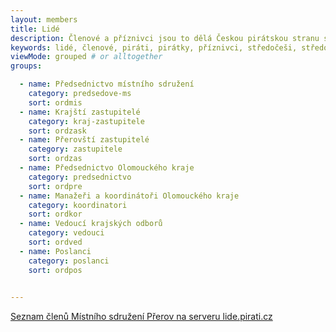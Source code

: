 ```yaml
---
layout: members
title: Lidé
description: Členové a příznivci jsou to dělá Českou pirátskou stranu silnou. Seznamte se Piráty v Olomouckém kraji.
keywords: lidé, členové, piráti, pirátky, příznivci, středočeši, středočeský kraj
viewMode: grouped # or alltogether
groups:

  - name: Předsednictvo místního sdružení
    category: predsedove-ms
    sort: ordmis 
  - name: Krajští zastupitelé
    category: kraj-zastupitele
    sort: ordzask
  - name: Přerovští zastupitelé
    category: zastupitele
    sort: ordzas
  - name: Předsednictvo Olomouckého kraje
    category: predsednictvo
    sort: ordpre
  - name: Manažeři a koordinátoři Olomouckého kraje
    category: koordinatori
    sort: ordkor
  - name: Vedoucí krajských odborů
    category: vedouci
    sort: ordved
  - name: Poslanci
    category: poslanci
    sort: ordpos

 
---
```


<a href="https://lide.pirati.cz/regiony/186/">Seznam členů Místního sdružení Přerov na serveru lide.pirati.cz</a>
